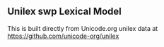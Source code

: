 Unilex swp Lexical Model
----------------------

This is built directly from Unicode.org unilex data at
https://github.com/unicode-org/unilex
